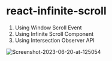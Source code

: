 # react-infinite-scroll

1. Using Window Scroll Event
2. Using Infinite Scroll Component
3. Using Intersection Observer API

![Screenshot-2023-06-20-at-125054](https://github.com/shubhamns/react-infinite-scroll/assets/45252921/c1db9cc4-b1f6-413c-a5e3-66b286bfade7)
